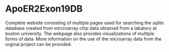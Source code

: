 # ApoER2Exon19DB
Complete website consisting of multiple pages used for searching the sqlite database created from mircroarray chip data obtained from a labatory at boston university.  The webpage also provides visualizations of multiple forms of data.  More information on the use of the microarray data from the orginal project can be provided.
